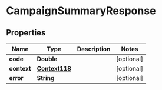 
# CampaignSummaryResponse

## Properties
Name | Type | Description | Notes
------------ | ------------- | ------------- | -------------
**code** | **Double** |  |  [optional]
**context** | [**Context118**](Context118.md) |  |  [optional]
**error** | **String** |  |  [optional]



